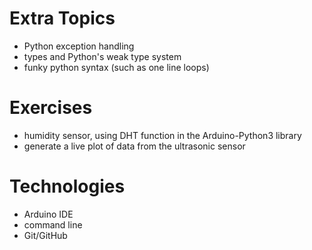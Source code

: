 # Extra Topics
- Python exception handling
- types and Python's weak type system
- funky python syntax (such as one line loops)

# Exercises
- humidity sensor, using DHT function in the Arduino-Python3 library
- generate a live plot of data from the ultrasonic sensor

# Technologies
- Arduino IDE
- command line
- Git/GitHub
